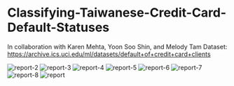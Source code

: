 # Classifying-Taiwanese-Credit-Card-Default-Statuses
In collaboration with Karen Mehta, Yoon Soo Shin, and Melody Tam
Dataset: https://archive.ics.uci.edu/ml/datasets/default+of+credit+card+clients

![report-2](https://user-images.githubusercontent.com/43115484/45269813-1c561b80-b462-11e8-8c7c-dfe84d3728e0.jpg)
![report-3](https://user-images.githubusercontent.com/43115484/45269814-1c561b80-b462-11e8-9102-cafcb1188ee8.jpg)
![report-4](https://user-images.githubusercontent.com/43115484/45269815-1c561b80-b462-11e8-95fe-ac2efb3018f2.jpg)
![report-5](https://user-images.githubusercontent.com/43115484/45269816-1c561b80-b462-11e8-9ccc-dba748bdec94.jpg)
![report-6](https://user-images.githubusercontent.com/43115484/45269817-1c561b80-b462-11e8-885e-d327e8b04265.jpg)
![report-7](https://user-images.githubusercontent.com/43115484/45269818-1c561b80-b462-11e8-9751-0b1f5264a6dc.jpg)
![report-8](https://user-images.githubusercontent.com/43115484/45269819-1ceeb200-b462-11e8-830d-b50556d6017f.jpg)
![report](https://user-images.githubusercontent.com/43115484/45269820-1ceeb200-b462-11e8-9def-3063d387670c.jpg)
